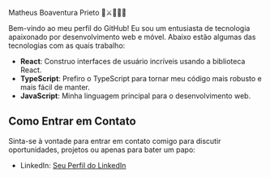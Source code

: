 Matheus Boaventura Prieto 👒⚔🏴‍☠️🌊

Bem-vindo ao meu perfil do GitHub! Eu sou um entusiasta de tecnologia apaixonado por desenvolvimento web e móvel. Abaixo estão algumas das tecnologias com as quais trabalho:

- **React**: Construo interfaces de usuário incríveis usando a biblioteca React.
- **TypeScript**: Prefiro o TypeScript para tornar meu código mais robusto e mais fácil de manter.
- **JavaScript**: Minha linguagem principal para o desenvolvimento web.

## Como Entrar em Contato

Sinta-se à vontade para entrar em contato comigo para discutir oportunidades, projetos ou apenas para bater um papo:

- LinkedIn: [Seu Perfil do LinkedIn](link-do-linkedin)
